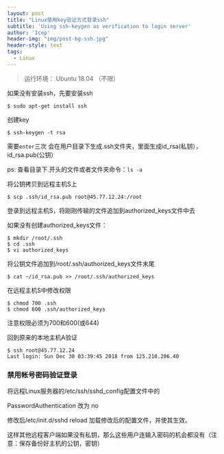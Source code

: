 ```yaml
---
layout: post
title: "Linux使用key验证方式登录ssh"
subtitle: 'Using ssh-keygen as verification to login server'
author: 'Icep'
header-img: "img/post-bg-ssh.jpg"
header-style: text
tags:
  - Linux
---
```


> 运行环境： Ubuntu 18.04 （不限）

如果没有安装ssh，先要安装ssh
```shell
$ sudo apt-get install ssh
```

创建key
```shell
$ ssh-keygen -t rsa
```
需要`enter`三次
会在用户目录下生成.ssh文件夹，里面生成id_rsa(私钥），id_rsa.pub(公钥）

ps: 查看目录下.开头的文件或者文件夹命令：`ls -a`

将公钥拷贝到远程主机S上
```shell
$ scp .ssh/id_rsa.pub root@45.77.12.24:/root
```

登录到远程主机S，将刚刚传输的文件追加到authorized_keys文件中去

如果没有创建authorized_keys文件：

```shell
$ mkdir /root/.ssh
$ cd .ssh
$ vi authorized_keys
```

将公钥文件追加到/root/.ssh/authorized_keys文件末尾
```shell
$ cat ~/id_rsa.pub >> /root/.ssh/authorized_keys
```

在远程主机S中修改权限
```shell
$ chmod 700 .ssh
$ chmod 600 .ssh/authorized_keys
```
注意权限必须为700和600(或644)

回到原来的本地主机A验证
```shell
$ ssh root@45.77.12.24
Last login: Sun Dec 30 03:39:45 2018 from 125.210.206.40
```
### 禁用帐号密码验证登录
将远程Linux服务器的/etc/ssh/sshd_config配置文件中的

PasswordAuthentication 改为 no

修改后/etc/init.d/sshd reload 加载修改后的配置文件，并使其生效。

这样其他远程客户端如果没有私钥，那么这些用户连输入密码的机会都没有（注意：保存备份好主机的公钥，密钥）
